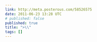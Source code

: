 ```yaml
---
link: http://meta.posterous.com/58526575
date: 2011-06-23 13:28 UTC
# published: false
published: true
title: ">\\"
tags: []
---
```



